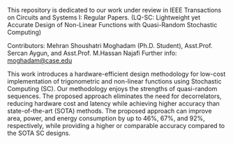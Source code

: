 This repository is dedicated to our work under review in IEEE Transactions on Circuits and Systems I: Regular Papers.
(LQ-SC: Lightweight yet Accurate Design of Non-Linear Functions with Quasi-Random Stochastic Computing)

Contributors: Mehran Shoushatri Moghadam (Ph.D. Student), Asst.Prof. Sercan Aygun, and Asst.Prof. M.Hassan Najafi
Further info: moghadam@case.edu

This work introduces a hardware-efficient design methodology for low-cost implementation of trigonometric and non-linear functions using Stochastic Computing (SC). 
Our methodology enjoys the strengths of quasi-random sequences. 
The proposed approach eliminates the need for decorrelators, reducing hardware cost and latency while achieving higher accuracy than state-of-the-art (SOTA) methods.
The proposed approach can improve area, power, and energy consumption by up to 46%, 67%, and 92%, respectively, while providing a higher or comparable accuracy compared to the SOTA SC designs.
